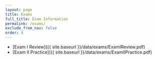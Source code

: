 ```yaml
---
layout: page
title: Exams 
full_title: Exam Information
permalink: /exams/
exclude_from_nav: false
order: 4
---
```


* [Exam I Review]({{ site.baseurl }}/data/exams/ExamIReview.pdf)
* [Exam II Practice]({{ site.baseurl }}/data/exams/ExamIIPractice.pdf)

